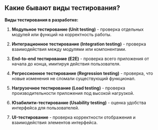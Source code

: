 ## Какие бывают виды тестирования?

**Виды тестирования в разработке:**

1. **Модульное тестирование (Unit testing)** - проверка отдельных модулей или функций на корректность работы.

2. **Интеграционное тестирование (Integration testing)** - проверка взаимодействия между модулями или компонентами.

3. **End-to-end тестирование (E2E)** - проверка всего приложения от начала до конца, имитируя действия пользователя.

4. **Регрессионное тестирование (Regression testing)** - проверка, что новые изменения не сломали существующий функционал.

5. **Нагрузочное тестирование (Load testing)** - проверка производительности приложения под высокой нагрузкой.

6. **Юзабилити-тестирование (Usability testing)** - оценка удобства интерфейса для пользователей.

7. **UI-тестирование** - проверка корректности отображения и взаимодействия элементов интерфейса.